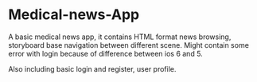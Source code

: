Medical-news-App
================

A basic medical news app, it contains HTML format news browsing, storyboard base navigation between different scene. Might contain some error with login because of difference between ios 6 and 5.

Also including basic login and register, user profile.
